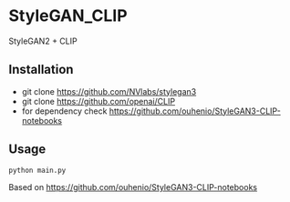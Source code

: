 # StyleGAN_CLIP
 StyleGAN2 + CLIP

## Installation
 - git clone https://github.com/NVlabs/stylegan3
 - git clone https://github.com/openai/CLIP
 - for dependency check https://github.com/ouhenio/StyleGAN3-CLIP-notebooks
## Usage
 ```.bash
python main.py
 ```

Based on https://github.com/ouhenio/StyleGAN3-CLIP-notebooks
